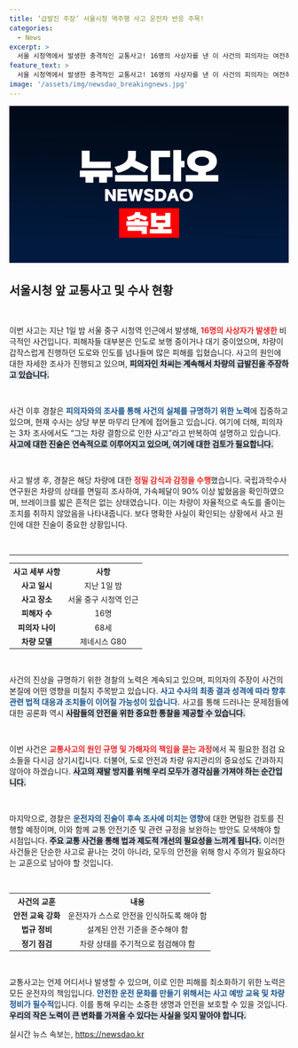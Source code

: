 ```yaml
---
title: ‘급발진 주장’ 서울시청 역주행 사고 운전자 반응 주목!
categories:
  - News
excerpt: >
  서울 시청역에서 발생한 충격적인 교통사고! 16명의 사상자를 낸 이 사건의 피의자는 여전히 차량 급발진을 주장하고 있습니다. 경찰 수사가 마무리 단계에 접어든 가운데, 진실은 무엇일까요? 클릭해 확인하세요!
feature_text: >
  서울 시청역에서 발생한 충격적인 교통사고! 16명의 사상자를 낸 이 사건의 피의자는 여전히 차량 급발진을 주장하고 있습니다. 경찰 수사가 마무리 단계에 접어든 가운데, 진실은 무엇일까요? 클릭해 확인하세요!
image: '/assets/img/newsdao_breakingnews.jpg'
---
```


<p><img src="/assets/img/newsdao_breakingnews.jpg" alt="ranknews 속보" /></p>

<h2 data-ke-size="size26">서울시청 앞 교통사고 및 수사 현황</h2>

<p data-ke-size="size16">&nbsp;</p>

<p>이번 사고는 지난 1일 밤 서울 중구 시청역 인근에서 발생해, <b><span style="color: #ee2323;">16명의 사상자가 발생한</span></b> 비극적인 사건입니다. 피해자들 대부분은 인도로 보행 중이거나 대기 중이었으며, 차량이 갑작스럽게 진행하던 도로와 인도를 넘나들며 많은 피해를 입혔습니다. 사고의 원인에 대한 자세한 조사가 진행되고 있으며, <b><span style="background-color: #21538527;">피의자인 차씨는 계속해서 차량의 급발진을 주장하고 있습니다.</span></b></p>

<p><br></p>

<p>사건 이후 경찰은 <b><span style="color: #1a5490;">피의자와의 조사를 통해 사건의 실체를 규명하기 위한 노력</span></b>에 집중하고 있으며, 현재 수사는 상당 부분 마무리 단계에 접어들고 있습니다. 여기에 더해, 피의자는 3차 조사에서도 “그는 차량 결함으로 인한 사고”라고 반복하여 설명하고 있습니다. <b><span style="background-color: #21538527;">사고에 대한 진술은 연속적으로 이루어지고 있으며, 여기에 대한 검토가 필요합니다.</span></b></p>

<p data-ke-size="size16">&nbsp;</p>

<p data-ke-size="size16">사고 발생 후, 경찰은 해당 차량에 대한 <b><span style="color: #ee2323;">정밀 감식과 감정을 수행</span></b>했습니다. 국립과학수사연구원은 차량의 상태를 면밀히 조사하여, 가속페달이 90% 이상 밟혔음을 확인하였으며, 브레이크를 밟은 흔적은 없는 상태였습니다. 이는 차량이 자율적으로 속도를 줄이는 조치를 취하지 않았음을 나타내줍니다. 보다 명확한 사실이 확인되는 상황에서 사고 원인에 대한 진술이 중요한 상황입니다.</p>

<p data-ke-size="size16">&nbsp;</p>

<hr>

<table style="width: 100%; border-collapse: collapse;">
    <tr>
        <th style="text-align: center; height: 17px;"><b>사고 세부 사항</b></th>
        <th style="text-align: center; height: 17px;"><b>사항</b></th>
    </tr>
    <tr>
        <td style="text-align: center; height: 17px;"><b>사고 일시</b></td>
        <td style="text-align: center; height: 17px;">지난 1일 밤</td>
    </tr>
    <tr>
        <td style="text-align: center; height: 17px;"><b>사고 장소</b></td>
        <td style="text-align: center; height: 17px;">서울 중구 시청역 인근</td>
    </tr>
    <tr>
        <td style="text-align: center; height: 17px;"><b>피해자 수</b></td>
        <td style="text-align: center; height: 17px;">16명</td>
    </tr>
    <tr>
        <td style="text-align: center; height: 17px;"><b>피의자 나이</b></td>
        <td style="text-align: center; height: 17px;">68세</td>
    </tr>
    <tr>
        <td style="text-align: center; height: 17px;"><b>차량 모델</b></td>
        <td style="text-align: center; height: 17px;">제네시스 G80</td>
    </tr>
</table>

<p data-ke-size="size16">&nbsp;</p>

<p>사건의 진상을 규명하기 위한 경찰의 노력은 계속되고 있으며, 피의자의 주장이 사건의 본질에 어떤 영향을 미칠지 주목받고 있습니다. <b><span style="color: #1a5490;">사고 수사의 최종 결과 성격에 따라 향후 관련 법적 대응과 조치들이 이어질 가능성이 있습니다.</span></b> 사고를 통해 드러나는 문제점들에 대한 공론화 역시 <b><span style="background-color: #21538527;">사람들의 안전을 위한 중요한 통찰을 제공할 수 있습니다.</span></b></p>

<p data-ke-size="size16">&nbsp;</p>

<p>이번 사건은 <b><span style="color: #ee2323;">교통사고의 원인 규명 및 가해자의 책임을 묻는 과정</span></b>에서 꼭 필요한 점검 요소들을 다시금 상기시킵니다. 더불어, 도로 안전과 차량 유지관리의 중요성도 간과하지 않아야 하겠습니다. <b><span style="background-color: #21538527;">사고의 재발 방지를 위해 우리 모두가 경각심을 가져야 하는 순간입니다.</span></b></p>

<p data-ke-size="size16">&nbsp;</p>

<p data-ke-size="size16">마지막으로, 경찰은 <b><span style="color: #1a5490;">운전자의 진술이 후속 조사에 미치는 영향</span></b>에 대한 면밀한 검토를 진행할 예정이며, 이와 함께 교통 안전기준 및 관련 규정을 보완하는 방안도 모색해야 할 시점입니다. <b><span style="background-color: #21538527;">주요 교통 사건을 통해 법과 제도적 개선의 필요성을 느끼게 됩니다.</span></b> 이러한 사건들은 단순한 사고로 끝나는 것이 아니라, 모두의 안전을 위해 항시 주의가 필요하다는 교훈으로 남아야 할 것입니다.</p>

<p data-ke-size="size16">&nbsp;</p>

<table style="width: 100%; border-collapse: collapse;">
    <tr>
        <th style="text-align: center; height: 17px;"><b>사건의 교훈</b></th>
        <th style="text-align: center; height: 17px;"><b>내용</b></th>
    </tr>
    <tr>
        <td style="text-align: center; height: 17px;"><b>안전 교육 강화</b></td>
        <td style="text-align: center; height: 17px;">운전자가 스스로 안전을 인식하도록 해야 함</td>
    </tr>
    <tr>
        <td style="text-align: center; height: 17px;"><b>법규 정비</b></td>
        <td style="text-align: center; height: 17px;">설계된 안전 기준을 준수해야 함</td>
    </tr>
    <tr>
        <td style="text-align: center; height: 17px;"><b>정기 점검</b></td>
        <td style="text-align: center; height: 17px;">차량 상태를 주기적으로 점검해야 함</td>
    </tr>
</table>

<p data-ke-size="size16">&nbsp;</p>

<p>교통사고는 언제 어디서나 발생할 수 있으며, 이로 인한 피해를 최소화하기 위한 노력은 모든 운전자의 책임입니다. <b><span style="color: #1a5490;">안전한 운전 문화를 만들기 위해서는 사고 예방 교육 및 차량 정비가 필수적</span></b>입니다. 이를 통해 우리는 소중한 생명과 안전을 보호할 수 있을 것입니다. <b><span style="background-color: #21538527;">우리의 작은 노력이 큰 변화를 가져올 수 있다는 사실을 잊지 말아야 합니다.</span></b></p>
실시간 뉴스 속보는, <a href="https://newsdao.kr" rel="dofollow">https://newsdao.kr</a>



